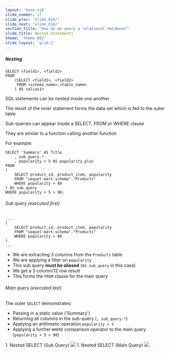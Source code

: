 ```yaml
---
layout: 'base.njk'
slide_number: 17
slide_prev: 'slide_016/'
slide_next: 'slide_018/'
section_title: 'How do we query a relational database?'
slide_title: Nested Statements
theme: 'theme_002'
slide_layout: 'grid-2'
---
```


<section class="slide__text">

##### Nesting

```
SELECT <field1>, <field2>
FROM
    (SELECT <field1>, <field2>
     FROM <schema_name>.<table_name>
    ) AS <alias1>
```

SQL statements can be nested inside one another

The result of the inner statement forms the data set which is fed to the outer table

Sub-queries can appear inside a SELECT, FROM or WHERE clause

They are similar to a function calling another function

For example:
```
SELECT 'Summary' AS Title
	, sub_query.*
	, popularity + 5 AS popularity_plus
FROM
(
	SELECT product_id, product_item, popularity
	FROM "sequel-mart-schema"."Products"
	WHERE popularity > 80
) AS sub_query
WHERE popularity + 5 > 90;
```

###### Sub query (executed first)

```
...
(
	SELECT product_id, product_item, popularity
	FROM "sequel-mart-schema"."Products"
	WHERE popularity > 80
)
...
```

- We are extracting 3 columns from the `Products` table
- We are applying a filter on `popularity`
- This sub query **must be aliased** (`AS sub_query` in this case)
- We get a 3 column/12 row result
- This forms the `FROM` clause for the main query

###### Main query (executed last)

The outer `SELECT` demonstrates:
- Passing in a static value ('Summary')
- Returning all columns in the sub-query (`, sub_query.*`)
- Applying an arithmetic operation `popularity + 5`
- Applying a further `WHERE` comparison operator to the main query (`popularity + 5 > 90`)

</section>

<section class="slide__images">
<caption>1. Nested SELECT (Sub Query)</caption>
<img src="{{ '../../images/002_Nested_SELECT_Sub_Query_Example.png' | url }}" />
<caption>1. Nested SELECT (Main Query)</caption>
<img src="{{ '../../images/002_Nested_SELECT_Example.png' | url }}" />


</section>